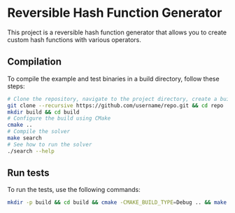 # Reversible Hash Function Generator

This project is a reversible hash function generator that allows you to create custom hash functions with various operators.

## Compilation

To compile the example and test binaries in a build directory, follow these steps:

```bash
# Clone the repository, navigate to the project directory, create a build directory, navigate to the build directory
git clone --recursive https://github.com/username/repo.git && cd repo
mkdir build && cd build
# Configure the build using CMake
cmake ..
# Compile the solver
make search
# See how to run the solver
./search --help
```

## Run tests

To run the tests, use the following commands:

```bash
mkdir -p build && cd build && cmake -CMAKE_BUILD_TYPE=Debug .. && make && make test
```


